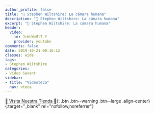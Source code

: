 ```yaml
---
author_profile: false
title: "🧠 Stephen Wiltshire: La cámara humana"
description: "🧠 Stephen Wiltshire: La cámara humana"
excerpt: "🧠 Stephen Wiltshire: La cámara humana"
header:
  video:
    id: JrhLWoMl7_Y
    provider: youtube
comments: false
date: 2019-10-21 00:16:12
classes: wide
tags:
- Stephen Wiltshire
categories:
- Vídeo Savant
sidebar:
- title: "Videoteca"
  nav: vteca
---
```


<script async src="https://pagead2.googlesyndication.com/pagead/js/adsbygoogle.js"></script>
<ins class="adsbygoogle"
     style="display:block; text-align:center;"
     data-ad-layout="in-article"
     data-ad-format="fluid"
     data-ad-client="ca-pub-9630764103400456"
     data-ad-slot="3229974124"></ins>
<script>
     (adsbygoogle = window.adsbygoogle || []).push({});
</script>

[🎁 Visita Nuestra Tienda 🎁](https://www.amazon.es/shop/cibercursos){: .btn .btn--warning .btn--large .align-center}{:target="_blank" rel="nofollow,noreferrer"}